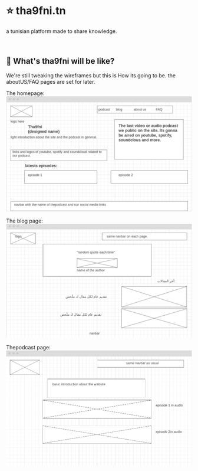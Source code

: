 # :star: tha9fni.tn
a tunisian platform made to share knowledge.

<br />

## :rocket: What's tha9fni will be like? 
We're still tweaking the wireframes but this is How its going to be. the aboutUS/FAQ pages are set for later.


The homepage:
![homepage](homepage_tha9fni.png)


The blog page:
![blogpage](blog_tha9fni.png)

Thepodcast page:
![podcast](podcast_tha9fni.png)


